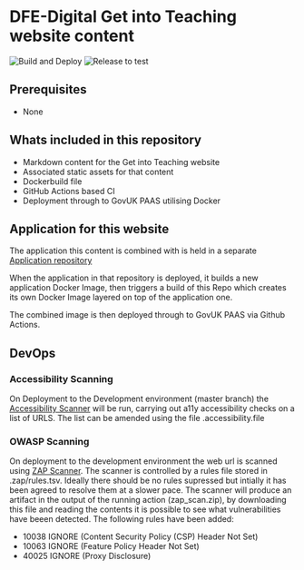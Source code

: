 #  DFE-Digital Get into Teaching website content

![Build and Deploy](https://github.com/DFE-Digital/get-into-teaching-content/workflows/Build%20and%20Deploy/badge.svg)
![Release to test](https://github.com/DFE-Digital/get-into-teaching-content/workflows/Release%20to%20test/badge.svg)

## Prerequisites

- None

## Whats included in this repository

- Markdown content for the Get into Teaching website
- Associated static assets for that content
- Dockerbuild file
- GitHub Actions based CI
- Deployment through to GovUK PAAS utilising Docker

## Application for this website

The application this content is combined with is held in a separate [Application repository](https://github.com/DFE-Digital/get-into-teaching-app)

When the application in that repository is deployed, it builds a new application 
Docker Image, then triggers a build of this Repo which creates its own Docker 
Image layered on top of the application one.

The combined image is then deployed through to GovUK PAAS via Github Actions.

## DevOps

### Accessibility Scanning
On Deployment to the Development environment (master branch) the [Accessibility Scanner](https://github.com/DFE-Digital/accessibility-scanner) will be run, carrying out a11y accessibility checks on a list of URLS. The list can be amended using the file .accessibility.file

### OWASP Scanning
On deployment to the development environment the web url is scanned using [ZAP Scanner](https://github.com/marketplace/actions/owasp-zap-full-scan). The scanner is controlled by a rules file stored in .zap/rules.tsv.   Ideally there should be no rules supressed but intially it has been agreed to resolve them at a slower pace. The scanner will produce an artifact in the output of the running action (zap_scan.zip), by downloading this file and reading the contents it is possible to see what vulnerabilities have beeen detected.
The following rules have been added:
- 10038	IGNORE	(Content Security Policy (CSP) Header Not Set)
- 10063	IGNORE	(Feature Policy Header Not Set)
- 40025	IGNORE	(Proxy Disclosure)
